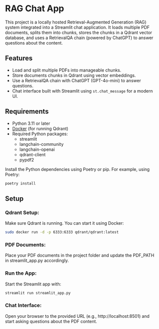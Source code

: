 # RAG Chat App

This project is a locally hosted Retrieval-Augmented Generation (RAG) system integrated into a Streamlit chat application. It loads multiple PDF documents, splits them into chunks, stores the chunks in a Qdrant vector database, and uses a RetrievalQA chain (powered by ChatGPT) to answer questions about the content.

## Features

- Load and split multiple PDFs into manageable chunks.
- Store documents chunks in Qdrant using vector embeddings.
- Use a RetrievalQA chain with ChatGPT (GPT-4o-mini) to answer questions.
- Chat interface built with Streamlit using `st.chat_message` for a modern UI.

## Requirements

- Python 3.11 or later
- [Docker](https://docs.docker.com/get-docker/) (for running Qdrant)
- Required Python packages:
  - streamlit
  - langchain-community
  - langchain-openai
  - qdrant-client
  - pypdf2

Install the Python dependencies using Poetry or pip. For example, using Poetry:

```bash
poetry install
```

## Setup

### Qdrant Setup:
Make sure Qdrant is running. You can start it using Docker:
```bash
sudo docker run -d -p 6333:6333 qdrant/qdrant:latest
```

### PDF Documents:
Place your PDF documents in the project folder and update the PDF_PATH in streamlit_app.py accordingly.

### Run the App:
Start the Streamlit app with:

```bash
streamlit run streamlit_app.py
```

### Chat Interface:
Open your browser to the provided URL (e.g., http://localhost:8501) and start asking questions about the PDF content.